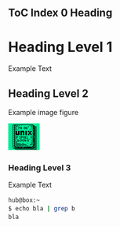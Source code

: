 ## ToC Index 0 Heading

# Heading Level 1

Example Text <!--- this is a comment and will be ignored by pandoc --->

## Heading Level 2

Example image figure

![ye olde man pages](man.gif)

### Heading Level 3

<!---
this is a
multiline
comment
--->
Example Text

```bash
hub@box:~
$ echo bla | grep b
bla
```

